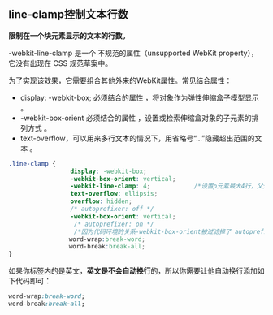 
## line-clamp控制文本行数

**限制在一个块元素显示的文本的行数。**

-webkit-line-clamp 是一个 不规范的属性（unsupported WebKit property），它没有出现在 CSS 规范草案中。

为了实现该效果，它需要组合其他外来的WebKit属性。常见结合属性：

- display: -webkit-box; 必须结合的属性 ，将对象作为弹性伸缩盒子模型显示 。
- -webkit-box-orient 必须结合的属性 ，设置或检索伸缩盒对象的子元素的排列方式 。
- text-overflow，可以用来多行文本的情况下，用省略号“...”隐藏超出范围的文本 。

```css
.line-clamp {
                 display: -webkit-box;
                 -webkit-box-orient: vertical;
                 -webkit-line-clamp: 4;            /*设置p元素最大4行，父元素需填写宽度才明显*/
                 text-overflow: ellipsis;
                 overflow: hidden;
                 /* autoprefixer: off */
                 -webkit-box-orient: vertical;
                  /* autoprefixer: on */
                  /*因为代码环境的关系-webkit-box-orient被过滤掉了 autoprefixer 这个关键字可以免除被过滤的动作*/
　　　　　　　　　　word-wrap:break-word;
　　　　　　　　　　word-break:break-all;
}
```



如果你标签内的是英文，**英文是不会自动换行**的，所以你需要让他自动换行添加如下代码即可：

```css
word-wrap:break-word;
word-break:break-all;
```